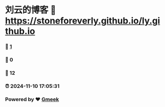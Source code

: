 # 刘云的博客 :link: https://stoneforeverly.github.io/ly.github.io 
### :page_facing_up: [1](https://stoneforeverly.github.io/ly.github.io/tag.html) 
### :speech_balloon: 0 
### :hibiscus: 12 
### :alarm_clock: 2024-11-10 17:05:31 
### Powered by :heart: [Gmeek](https://github.com/Meekdai/Gmeek)
